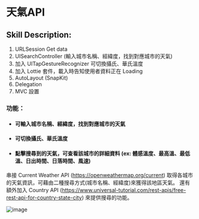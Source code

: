 # 天氣API

## Skill Description:

1. URLSession Get data
2. UISearchController (輸入城市名稱、經緯度，找到對應城市的天氣)
3. 加入 UITapGestureRecognizer 可切換攝氏、華氏溫度
4. 加入 Lottie 套件，載入時告知使用者資料正在 Loading
5. AutoLayout (SnapKit)
6. Delegation
7. MVC 設置

### 功能：

* #### 可輸入城市名稱、經緯度，找到對應城市的天氣
* #### 可切換攝氏、華氏溫度
* #### 點擊搜尋到的天氣，可查看該城市的詳細資料 (ex: 體感溫度、最高溫、最低溫、日出時間、日落時間、風速)


串接 Current Weather API (https://openweathermap.org/current) 取得各城市的天氣資訊，可藉由二種搜尋方式(城市名稱、經緯度)來獲得該地區天氣。
還有額外加入 Country API (https://www.universal-tutorial.com/rest-apis/free-rest-api-for-country-state-city) 來提供搜尋的功能。

![image](https://github.com/Timmy-LUO/WeatherAPI/blob/main/GIF/WeatherAPI.gif)

